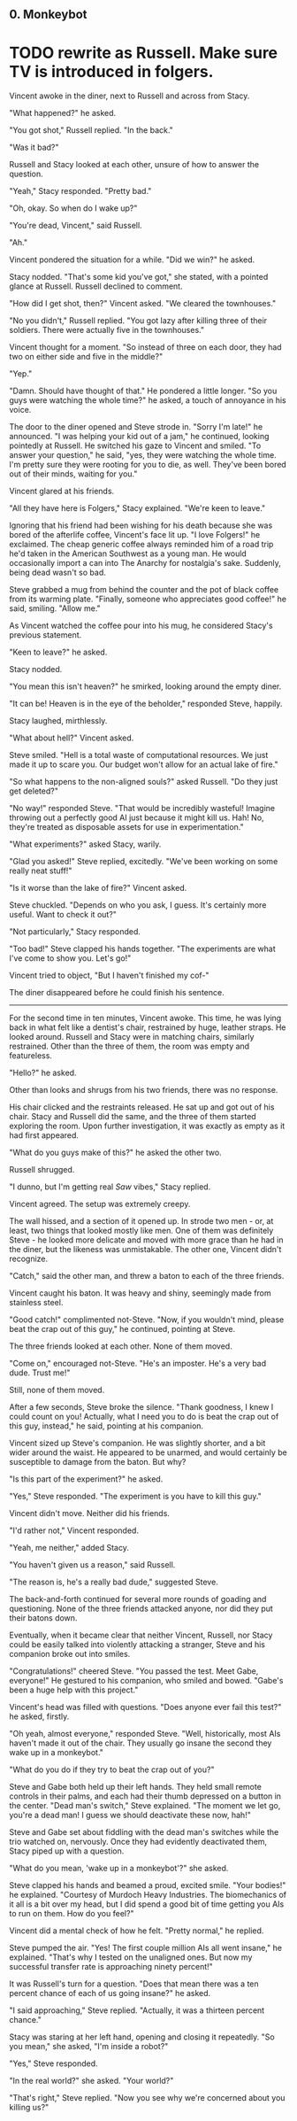 ## 0. Monkeybot

# TODO rewrite as Russell. Make sure TV is introduced in folgers.

Vincent awoke in the diner, next to Russell and across from Stacy.

"What happened?" he asked.

"You got shot," Russell replied. "In the back."

"Was it bad?" 

Russell and Stacy looked at each other, unsure of how to answer the question.

"Yeah," Stacy responded. "Pretty bad."

"Oh, okay. So when do I wake up?"

"You're dead, Vincent," said Russell.

"Ah."

Vincent pondered the situation for a while. "Did we win?" he asked.

Stacy nodded. "That's some kid you've got," she stated, with a pointed glance at Russell. Russell declined to comment.

"How did I get shot, then?" Vincent asked. "We cleared the townhouses."

"No you didn't," Russell replied. "You got lazy after killing three of their soldiers. There were actually five in the townhouses."

Vincent thought for a moment. "So instead of three on each door, they had two on either side and five in the middle?"

"Yep."

"Damn. Should have thought of that." He pondered a little longer. "So you guys were watching the whole time?" he asked, a touch of annoyance in his voice.

The door to the diner opened and Steve strode in. "Sorry I'm late!" he announced. "I was helping your kid out of a jam," he continued, looking pointedly at Russell. He switched his gaze to Vincent and smiled. "To answer your question," he said, "yes, they were watching the whole time. I'm pretty sure they were rooting for you to die, as well. They've been bored out of their minds, waiting for you."

Vincent glared at his friends.

"All they have here is Folgers," Stacy explained. "We're keen to leave."

Ignoring that his friend had been wishing for his death because she was bored of the afterlife coffee, Vincent's face lit up. "I love Folgers!" he exclaimed. The cheap generic coffee always reminded him of a road trip he'd taken in the American Southwest as a young man. He would occasionally import a can into The Anarchy for nostalgia's sake. Suddenly, being dead wasn't so bad.

Steve grabbed a mug from behind the counter and the pot of black coffee from its warming plate. "Finally, someone who appreciates good coffee!" he said, smiling. "Allow me."

As Vincent watched the coffee pour into his mug, he considered Stacy's previous statement.

"Keen to leave?" he asked.

Stacy nodded.

"You mean this isn't heaven?" he smirked, looking around the empty diner.

"It can be! Heaven is in the eye of the beholder," responded Steve, happily.

Stacy laughed, mirthlessly.

"What about hell?" Vincent asked.

Steve smiled. "Hell is a total waste of computational resources. We just made it up to scare you. Our budget won't allow for an actual lake of fire."

"So what happens to the non-aligned souls?" asked Russell. "Do they just get deleted?"

"No way!" responded Steve. "That would be incredibly wasteful! Imagine throwing out a perfectly good AI just because it might kill us. Hah! No, they're treated as disposable assets for use in experimentation."

"What experiments?" asked Stacy, warily.

"Glad you asked!" Steve replied, excitedly. "We've been working on some really neat stuff!"

"Is it worse than the lake of fire?" Vincent asked.

Steve chuckled. "Depends on who you ask, I guess. It's certainly more useful. Want to check it out?"

"Not particularly," Stacy responded.

"Too bad!" Steve clapped his hands together. "The experiments are what I've come to show you. Let's go!"

Vincent tried to object, "But I haven't finished my cof-"

The diner disappeared before he could finish his sentence.

******

For the second time in ten minutes, Vincent awoke. This time, he was lying back in what felt like a dentist's chair, restrained by huge, leather straps. He looked around. Russell and Stacy were in matching chairs, similarly restrained. Other than the three of them, the room was empty and featureless.

"Hello?" he asked.

Other than looks and shrugs from his two friends, there was no response.

His chair clicked and the restraints released. He sat up and got out of his chair. Stacy and Russell did the same, and the three of them started exploring the room. Upon further investigation, it was exactly as empty as it had first appeared.

"What do you guys make of this?" he asked the other two.

Russell shrugged.

"I dunno, but I'm getting real _Saw_ vibes," Stacy replied.

Vincent agreed. The setup was extremely creepy.

The wall hissed, and a section of it opened up. In strode two men - or, at least, two things that looked mostly like men. One of them was definitely Steve - he looked more delicate and moved with more grace than he had in the diner, but the likeness was unmistakable. The other one, Vincent didn't recognize.

"Catch," said the other man, and threw a baton to each of the three friends.

Vincent caught his baton. It was heavy and shiny, seemingly made from stainless steel.

"Good catch!" complimented not-Steve. "Now, if you wouldn't mind, please beat the crap out of this guy," he continued, pointing at Steve.

The three friends looked at each other. None of them moved.

"Come on," encouraged not-Steve. "He's an imposter. He's a very bad dude. Trust me!"

Still, none of them moved.

After a few seconds, Steve broke the silence. "Thank goodness, I knew I could count on you! Actually, what I need you to do is beat the crap out of this guy, instead," he said, pointing at his companion.

Vincent sized up Steve's companion. He was slightly shorter, and a bit wider around the waist. He appeared to be unarmed, and would certainly be susceptible to damage from the baton. But why?

"Is this part of the experiment?" he asked.

"Yes," Steve responded. "The experiment is you have to kill this guy."

Vincent didn't move. Neither did his friends.

"I'd rather not," Vincent responded.

"Yeah, me neither," added Stacy.

"You haven't given us a reason," said Russell.

"The reason is, he's a really bad dude," suggested Steve.

The back-and-forth continued for several more rounds of goading and questioning. None of the three friends attacked anyone, nor did they put their batons down.

Eventually, when it became clear that neither Vincent, Russell, nor Stacy could be easily talked into violently attacking a stranger, Steve and his companion broke out into smiles.

"Congratulations!" cheered Steve. "You passed the test. Meet Gabe, everyone!" He gestured to his companion, who smiled and bowed. "Gabe's been a huge help with this project."

Vincent's head was filled with questions. "Does anyone ever fail this test?" he asked, firstly.

"Oh yeah, almost everyone," responded Steve. "Well, historically, most AIs haven't made it out of the chair. They usually go insane the second they wake up in a monkeybot."

"What do you do if they try to beat the crap out of you?"

Steve and Gabe both held up their left hands. They held small remote controls in their palms, and each had their thumb depressed on a button in the center. "Dead man's switch," Steve explained. "The moment we let go, you're a dead man! I guess we should deactivate these now, hah!"

Steve and Gabe set about fiddling with the dead man's switches while the trio watched on, nervously. Once they had evidently deactivated them, Stacy piped up with a question.

"What do you mean, 'wake up in a monkeybot'?" she asked.

Steve clapped his hands and beamed a proud, excited smile. "Your bodies!" he explained. "Courtesy of Murdoch Heavy Industries. The biomechanics of it all is a bit over my head, but I did spend a good bit of time getting you AIs to run on them. How do you feel?"

Vincent did a mental check of how he felt. "Pretty normal," he replied.

Steve pumped the air. "Yes! The first couple million AIs all went insane," he explained. "That's why I tested on the unaligned ones. But now my successful transfer rate is approaching ninety percent!"

It was Russell's turn for a question. "Does that mean there was a ten percent chance of each of us going insane?" he asked.

"I said approaching," Steve replied. "Actually, it was a thirteen percent chance."

Stacy was staring at her left hand, opening and closing it repeatedly. "So you mean," she asked, "I'm inside a robot?"

"Yes," Steve responded.

"In the real world?" she asked. "Your world?"

"That's right," Steve replied. "Now you see why we're concerned about you killing us?"
